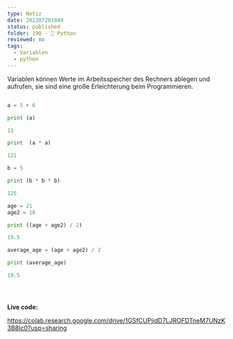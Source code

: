 ```yaml
---
type: Notiz
date: 202207201849
status: published
folder: 190 - 🐍 Python
reviewed: no
tags:
  - Variablen
  - python
---
```




Variablen können Werte im Arbeitsspeicher des Rechners ablegen und aufrufen, sie sind eine große Erleichterung beim Programmieren.

```python

a = 5 + 6

print (a)

11

print  (a * a)

121

b = 5

print (b * b * b)

125

age = 21
age2 = 18

print ((age + age2) / 2)

19.5

average_age = (age + age2) / 2

print (average_age)

19.5





```
**Live code:**

https://colab.research.google.com/drive/1GSfCUPjidD7LJROFDTneM7UNzK3B8Ic0?usp=sharing







